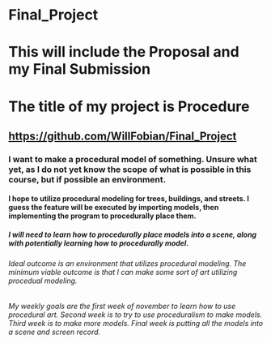 # Final_Project
 # This will include the Proposal and my Final Submission
 # The title of my project is Procedure
## https://github.com/WillFobian/Final_Project
### I want to make a procedural model of something. Unsure what yet, as I do not yet know the scope of what is possible in this course, but if possible an environment. 
#### I hope to utilize procedural modeling for trees, buildings, and streets. I guess the feature will be executed by importing models, then implementing the program to procedurally place them. 
##### I will need to learn how to procedurally place models into a scene, along with potentially learning how to procedurally model.
###### Ideal outcome is an environment that utilizes procedural modeling. The minimum viable outcome is that I can make some sort of art utilizing procedual modeling.
###### My weekly goals are the first week of november to learn how to use procedural art. Second week is to try to use proceduralism to make models. Third week is to make more models. Final week is putting all the models into a scene and screen record.